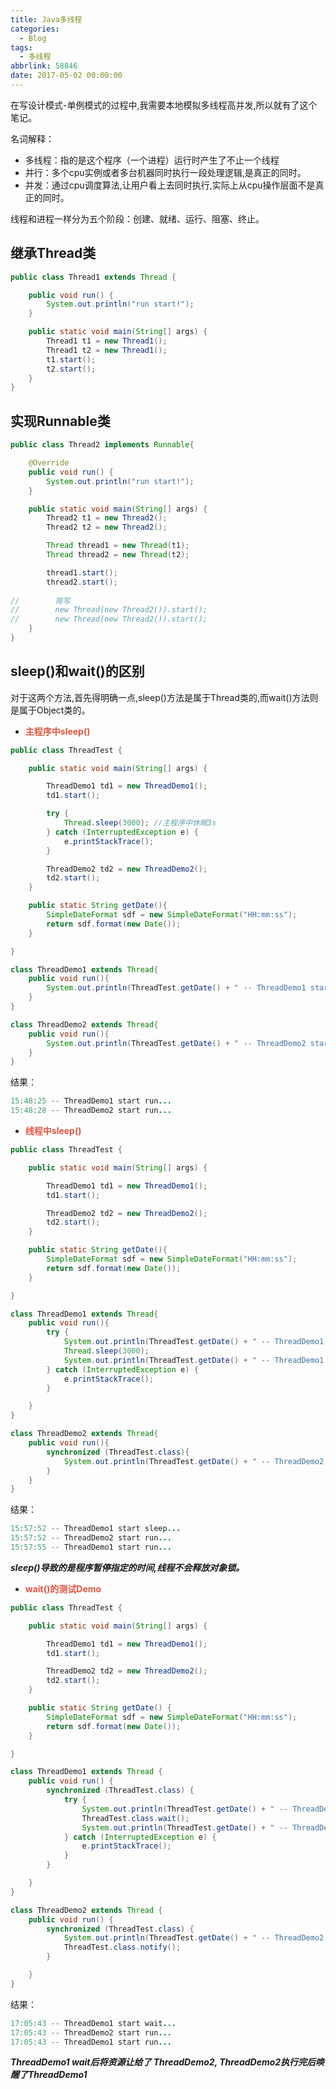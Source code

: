 ```yaml
---
title: Java多线程
categories:
  - Blog
tags:
  - 多线程
abbrlink: 58846
date: 2017-05-02 00:00:00
---
```


在写设计模式-单例模式的过程中,我需要本地模拟多线程高并发,所以就有了这个笔记。

名词解释：

* 多线程：指的是这个程序（一个进程）运行时产生了不止一个线程
* 并行：多个cpu实例或者多台机器同时执行一段处理逻辑,是真正的同时。
* 并发：通过cpu调度算法,让用户看上去同时执行,实际上从cpu操作层面不是真正的同时。

线程和进程一样分为五个阶段：创建、就绪、运行、阻塞、终止。

## 继承Thread类

``` java
public class Thread1 extends Thread {

    public void run() {
        System.out.println("run start!");
    }

    public static void main(String[] args) {
        Thread1 t1 = new Thread1();
        Thread1 t2 = new Thread1();
        t1.start();
        t2.start();
    }
}
```


## 实现Runnable类

``` java
public class Thread2 implements Runnable{

    @Override
    public void run() {
        System.out.println("run start!");
    }

    public static void main(String[] args) {
        Thread2 t1 = new Thread2();
        Thread2 t2 = new Thread2();

        Thread thread1 = new Thread(t1);
        Thread thread2 = new Thread(t2);

        thread1.start();
        thread2.start();
        
//        简写
//        new Thread(new Thread2()).start();
//        new Thread(new Thread2()).start();
    }
}
```


## sleep()和wait()的区别
对于这两个方法,首先得明确一点,sleep()方法是属于Thread类的,而wait()方法则是属于Object类的。

* **<font color='#e25440'>主程序中sleep()</font>**

``` java
public class ThreadTest {

    public static void main(String[] args) {

        ThreadDemo1 td1 = new ThreadDemo1();
        td1.start();

        try {
            Thread.sleep(3000); //主程序中休眠3s
        } catch (InterruptedException e) {
            e.printStackTrace();
        }

        ThreadDemo2 td2 = new ThreadDemo2();
        td2.start();
    }

    public static String getDate(){
        SimpleDateFormat sdf = new SimpleDateFormat("HH:mm:ss");
        return sdf.format(new Date());
    }

}

class ThreadDemo1 extends Thread{
    public void run(){
        System.out.println(ThreadTest.getDate() + " -- ThreadDemo1 start run...");
    }
}

class ThreadDemo2 extends Thread{
    public void run(){
        System.out.println(ThreadTest.getDate() + " -- ThreadDemo2 start run...");
    }
}
```

结果：

``` java
15:48:25 -- ThreadDemo1 start run...
15:48:28 -- ThreadDemo2 start run...
```

* **<font color='#e25440'>线程中sleep()</font>**

``` java
public class ThreadTest {

    public static void main(String[] args) {

        ThreadDemo1 td1 = new ThreadDemo1();
        td1.start();

        ThreadDemo2 td2 = new ThreadDemo2();
        td2.start();
    }

    public static String getDate(){
        SimpleDateFormat sdf = new SimpleDateFormat("HH:mm:ss");
        return sdf.format(new Date());
    }

}

class ThreadDemo1 extends Thread{
    public void run(){
        try {
            System.out.println(ThreadTest.getDate() + " -- ThreadDemo1 start sleep...");
            Thread.sleep(3000);
            System.out.println(ThreadTest.getDate() + " -- ThreadDemo1 start run...");
        } catch (InterruptedException e) {
            e.printStackTrace();
        }

    }
}

class ThreadDemo2 extends Thread{
    public void run(){
        synchronized (ThreadTest.class){
            System.out.println(ThreadTest.getDate() + " -- ThreadDemo2 start run...");
        }
    }
}
```

结果：

``` java
15:57:52 -- ThreadDemo1 start sleep...
15:57:52 -- ThreadDemo2 start run...
15:57:55 -- ThreadDemo1 start run...
```

***sleep()导致的是程序暂停指定的时间,线程不会释放对象锁。***


* **<font color='#e25440'>wait()的测试Demo</font>**

``` java
public class ThreadTest {

    public static void main(String[] args) {

        ThreadDemo1 td1 = new ThreadDemo1();
        td1.start();

        ThreadDemo2 td2 = new ThreadDemo2();
        td2.start();
    }

    public static String getDate() {
        SimpleDateFormat sdf = new SimpleDateFormat("HH:mm:ss");
        return sdf.format(new Date());
    }

}

class ThreadDemo1 extends Thread {
    public void run() {
        synchronized (ThreadTest.class) {
            try {
                System.out.println(ThreadTest.getDate() + " -- ThreadDemo1 start wait...");
                ThreadTest.class.wait();
                System.out.println(ThreadTest.getDate() + " -- ThreadDemo1 start run...");
            } catch (InterruptedException e) {
                e.printStackTrace();
            }
        }

    }
}

class ThreadDemo2 extends Thread {
    public void run() {
        synchronized (ThreadTest.class) {
            System.out.println(ThreadTest.getDate() + " -- ThreadDemo2 start run...");
            ThreadTest.class.notify();
        }

    }
}
```

 结果：
 
``` java
17:05:43 -- ThreadDemo1 start wait...
17:05:43 -- ThreadDemo2 start run...
17:05:43 -- ThreadDemo1 start run...
```

***ThreadDemo1 wait后将资源让给了 ThreadDemo2, ThreadDemo2执行完后唤醒了ThreadDemo1***







